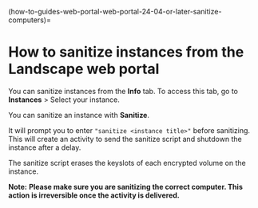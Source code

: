 (how-to-guides-web-portal-web-portal-24-04-or-later-sanitize-computers)=
# How to sanitize instances from the Landscape web portal

You can sanitize instances from the **Info** tab. To access this tab, go to **Instances** > Select your instance.

You can sanitize an instance with **Sanitize**.

It will prompt you to enter `"sanitize <instance title>"` before sanitizing. This will create an activity to send the sanitize script and shutdown the instance after a delay.

The sanitize script erases the keyslots of each encrypted volume on the instance.

**Note:** **Please make sure you are sanitizing the correct computer. This action is irreversible once the activity is delivered.**
